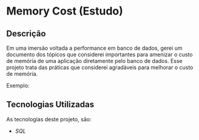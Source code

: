 # Memory Cost (Estudo)

## Descrição

Em uma imersão voltada a performance em banco de dados, gerei um documento dos tópicos que considerei importantes para amenizar o custo de memória de uma aplicação diretamente pelo banco de dados. Esse projeto trata das práticas que considerei agradáveis para melhorar o custo de memória.

Exemplo:

## Tecnologias Utilizadas

As tecnologias deste projeto, são:

- *SQL* 
